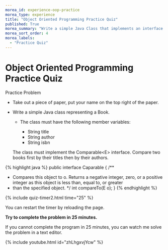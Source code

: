 ```yaml
---
morea_id: experience-oop-practice
morea_type: experience
title: "Object Oriented Programming Practice Quiz"
published: True
morea_summary: "Write a simple Java Class that implements an interface."
morea_sort_order: 4
morea_labels: 
  - "Practice Quiz"
---
```


# Object Oriented Programming Practice Quiz

Practice Problem

* Take out a piece of paper, put your name on the top right of the paper.

* Write a simple Java class representing a Book.

  * The class must have the following member variables:

    * String title
    * String author
    * String isbn

  The class must implement the Comparable&lt;E&gt; interface.  Compare two books first by their titles then by their authors.

{% highlight java %}
public interface Caparable<E> {
  /**
   * Compares this object to o. Returns a negative integer, zero, or a positive integer as this object is less than, equal to, or greater
   * than the specified object.
   */
  int compareTo(E o);
}
{% endhighlight %}

{% include quiz-timer2.html time="25" %}

You can restart the timer by reloading the page.

**Try to complete the problem in 25 minutes.**

If you cannot complete the program in 25 minutes, you can watch me solve the problem in a text editor.

{% include youtube.html id="zhLhgxvjYcw" %}


